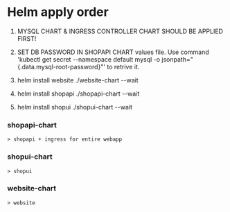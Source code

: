 # Helm apply order

1. MYSQL CHART & INGRESS CONTROLLER CHART SHOULD BE APPLIED FIRST!
2. SET DB PASSWORD IN SHOPAPI CHART values file. Use command 'kubectl get secret --namespace default mysql -o jsonpath="{.data.mysql-root-password}"' to retrive it.

1. helm install website ./website-chart --wait  
2. helm install shopapi ./shopapi-chart --wait  
3. helm install shopui ./shopui-chart --wait  


### shopapi-chart
    > shopapi + ingress for entire webapp

### shopui-chart
    > shopui

### website-chart
    > website
